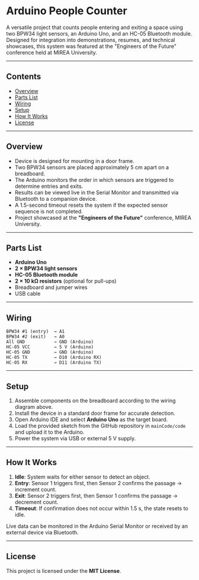 
# Arduino People Counter

A versatile project that counts people entering and exiting a space using two BPW34 light sensors, an Arduino Uno, and an HC-05 Bluetooth module. Designed for integration into demonstrations, resumes, and technical showcases, this system was featured at the "Engineers of the Future" conference held at MIREA University.

---

## Contents

- [Overview](#overview)  
- [Parts List](#parts-list)  
- [Wiring](#wiring)  
- [Setup](#setup)  
- [How It Works](#how-it-works)  
- [License](#license)  

---

## Overview

- Device is designed for mounting in a door frame.  
- Two BPW34 sensors are placed approximately 5 cm apart on a breadboard.  
- The Arduino monitors the order in which sensors are triggered to determine entries and exits.  
- Results can be viewed live in the Serial Monitor and transmitted via Bluetooth to a companion device.  
- A 1.5-second timeout resets the system if the expected sensor sequence is not completed.  
- Project showcased at the **"Engineers of the Future"** conference, MIREA University.  

---

## Parts List

- **Arduino Uno**  
- **2 × BPW34 light sensors**  
- **HC-05 Bluetooth module**  
- **2 × 10 kΩ resistors** (optional for pull-ups)  
- Breadboard and jumper wires  
- USB cable  

---

## Wiring

```text
BPW34 #1 (entry)  → A1  
BPW34 #2 (exit)   → A0  
All GND           → GND (Arduino)  
HC-05 VCC         → 5 V (Arduino)  
HC-05 GND         → GND (Arduino)  
HC-05 TX          → D10 (Arduino RX)  
HC-05 RX          → D11 (Arduino TX)  
````

---

## Setup

1. Assemble components on the breadboard according to the wiring diagram above.
2. Install the device in a standard door frame for accurate detection.
3. Open Arduino IDE and select **Arduino Uno** as the target board.
4. Load the provided sketch from the GitHub repository in `mainCode/code` and upload it to the Arduino.
5. Power the system via USB or external 5 V supply.

---

## How It Works

1. **Idle**: System waits for either sensor to detect an object.
2. **Entry**: Sensor 1 triggers first, then Sensor 2 confirms the passage → increment count.
3. **Exit**: Sensor 2 triggers first, then Sensor 1 confirms the passage → decrement count.
4. **Timeout**: If confirmation does not occur within 1.5 s, the state resets to idle.

Live data can be monitored in the Arduino Serial Monitor or received by an external device via Bluetooth.

---

## License

This project is licensed under the **MIT License**.

```
```

